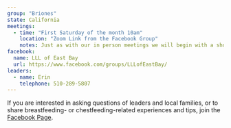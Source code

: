 ```yaml
---
group: "Briones"
state: California
meetings:
  - time: "First Saturday of the month 10am"
    location: "Zoom Link from the Facebook Group"
    notes: Just as with our in person meetings we will begin with a short introduction from our leaders and then go round robin discussing breastfeeding and chestfeeding questions, issues, triumphs, and more! We welcome nursing parents, partners, babies, etc. and anyone who wishes to support breast- and chestfeeding.
facebook:
  name: LLL of East Bay
  url: https://www.facebook.com/groups/LLLofEastBay/
leaders:
  - name: Erin
    telephone: 510-289-5807
---
```

If you are interested in asking questions of leaders and local families, or to share breastfeeding- or chestfeeding-related experiences and tips, join the [Facebook Page](https://www.facebook.com/groups/LLLofEastBay/).